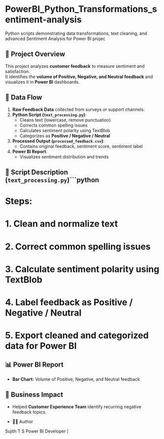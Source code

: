 # PowerBI_Python_Transformations_sentiment-analysis
Python scripts demonstrating data transformations, text cleaning, and advanced Sentiment Analysis for Power BI projec


## 🧠 Project Overview
This project analyzes **customer feedback** to measure sentiment and satisfaction.  
It identifies the **volume of Positive, Negative, and Neutral feedback** and visualizes it in **Power BI** dashboards.

## 🧩 Data Flow
1. **Raw Feedback Data** collected from surveys or support channels.  
2. **Python Script (`text_processing.py`)**:
   - Cleans text (lowercase, remove punctuation)  
   - Corrects common spelling issues  
   - Calculates sentiment polarity using TextBlob  
   - Categorizes as **Positive / Negative / Neutral**  
3. **Processed Output (`processed_feedback.csv`)**:
   - Contains original feedback, sentiment score, sentiment label  
4. **Power BI Report**:
   - Visualizes sentiment distribution and trends
  
## 🧰 Script Description (`text_processing.py`)```python
# Steps:
# 1. Clean and normalize text
# 2. Correct common spelling issues
# 3. Calculate sentiment polarity using TextBlob
# 4. Label feedback as Positive / Negative / Neutral
# 5. Export cleaned and categorized data for Power BI
  
## 📊 Power BI Report
- **Bar Chart:** Volume of Positive, Negative, and Neutral feedback

## 🚀 Business Impact
- Helped **Customer Experience Team** identify recurring negative feedback topics.

- 🧑‍💻 Author

Sujith T S
Power BI Developer | 
